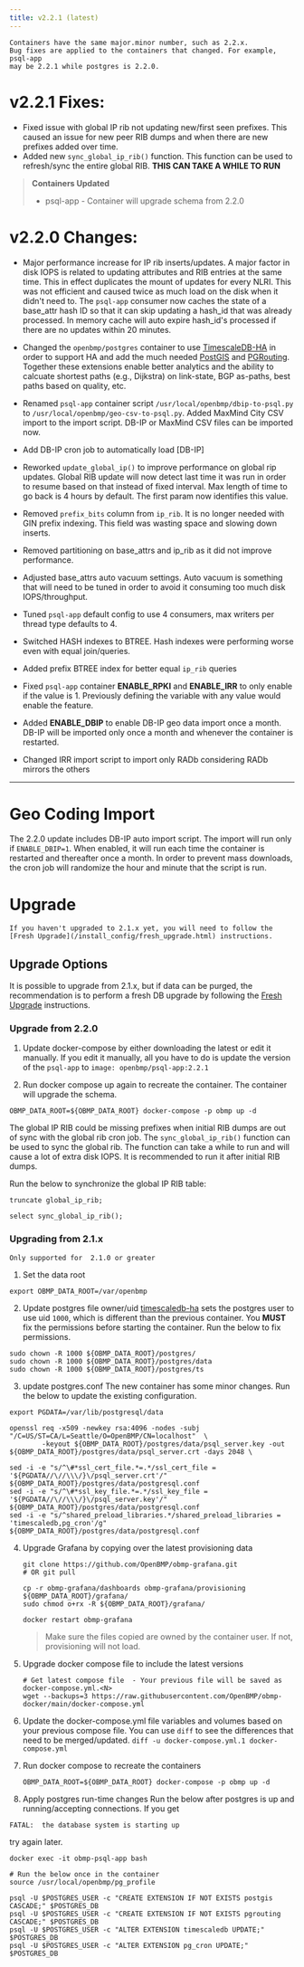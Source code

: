 ```yaml
---
title: v2.2.1 (latest)
---
```


```note
Containers have the same major.minor number, such as 2.2.x. 
Bug fixes are applied to the containers that changed. For example, psql-app
may be 2.2.1 while postgres is 2.2.0.
``` 

# v2.2.1 Fixes:

* Fixed issue with global IP rib not updating new/first seen prefixes.
  This caused an issue for new peer RIB dumps and when there are new
  prefixes added over time. 
* Added new ```sync_global_ip_rib()``` function. This function can be used
  to refresh/sync the entire global RIB. **THIS CAN TAKE A WHILE TO RUN** 

> **Containers Updated**
> * psql-app - Container will upgrade schema from 2.2.0
 

# v2.2.0 Changes:

* Major performance increase for IP rib inserts/updates.
  A major factor in disk IOPS is related to 
  updating attributes and RIB entries at the same time. This
  in effect duplicates the mount of updates for every NLRI.
  This was not efficient and caused twice as much load on the
  disk when it didn't need to. The ```psql-app``` consumer now
  caches the state of a base_attr hash ID so that it can
  skip updating a hash_id that was already processed. In
  memory cache will auto expire hash_id's processed
  if there are no updates within 20 minutes.

* Changed the ```openbmp/postgres``` container to use
  [TimescaleDB-HA](https://github.com/timescale/timescaledb-docker-ha) in order to 
  support HA and add the much needed [PostGIS](https://postgis.net) and
  [PGRouting](https://pgrouting.org/). Together these extensions enable better
  analytics and the ability to calcuate shortest paths (e.g., Dijkstra)
  on link-state, BGP as-paths, best paths based on quality, etc. 

* Renamed ```psql-app``` container script ```/usr/local/openbmp/dbip-to-psql.py``` to
  ```/usr/local/openbmp/geo-csv-to-psql.py```.  Added MaxMind City CSV import to the
  import script.  DB-IP or MaxMind CSV files can be imported now.

* Add DB-IP cron job to automatically load [DB-IP] 

* Reworked ```update_global_ip()``` to improve
  performance on global rip updates.  Global
  RIB update will now detect last time it was run
  in order to resume based on that instead of fixed interval.
  Max length of time to go back is 4 hours
  by default. The first param now identifies this value.

* Removed ```prefix_bits``` column from ```ip_rib```. It is no longer needed
  with GIN prefix indexing. This field was wasting space
  and slowing down inserts.

* Removed partitioning on base_attrs and ip_rib
  as it did not improve performance.

* Adjusted base_attrs auto vacuum settings. Auto vacuum is something 
  that will need to be tuned in order to avoid it consuming too
  much disk IOPS/throughput.

* Tuned ```psql-app``` default config to use 4 consumers,
  max writers per thread type defaults to 4.

* Switched HASH indexes to BTREE. Hash indexes
  were performing worse even with equal join/queries.

* Added prefix BTREE index for better equal
  ```ip_rib``` queries

* Fixed ```psql-app``` container **ENABLE_RPKI** and **ENABLE_IRR** to
  only enable if the value is 1.  Previously defining the variable
  with any value would enable the feature.

* Added **ENABLE_DBIP** to enable DB-IP geo data import once a month.
  DB-IP will be imported only once a month and whenever the container
  is restarted.

* Changed IRR import script to import only RADb considering RADb mirrors the others

---

# Geo Coding Import
The 2.2.0 update includes DB-IP auto import script. The import will run only if ```ENABLE_DBIP=1```.  When
enabled, it will run each time the container is restarted and thereafter once a month.  In order to prevent mass downloads,
the cron job will randomize the hour and minute that the script is run. 

# Upgrade

```danger
If you haven't upgraded to 2.1.x yet, you will need to follow the 
[Fresh Upgrade](/install_config/fresh_upgrade.html) instructions.  
```

## Upgrade Options
It is possible to upgrade from 2.1.x, but if data can be purged, the recommendation is to perform a fresh DB upgrade
by following the [Fresh Upgrade](/install_config/fresh_upgrade.html) instructions. 

### Upgrade from 2.2.0

1. Update docker-compose by either downloading the latest or edit it manually. If you edit it manually,
   all you have to do is update the version of the ```psql-app``` to ```image: openbmp/psql-app:2.2.1```

2. Run docker compose up again to recreate the container.  The container will upgrade the schema. 

```
OBMP_DATA_ROOT=${OBMP_DATA_ROOT} docker-compose -p obmp up -d
```

The global IP RIB could be missing prefixes when initial RIB dumps are out of sync with the global rib cron job. The
```sync_global_ip_rib()``` function can be used to sync the global rib.  The function can take a while to run and
will cause a lot of extra disk IOPS. It is recommended to run it after initial RIB dumps.

Run the below to synchronize the global IP RIB table:
```
truncate global_ip_rib;

select sync_global_ip_rib();
```  

### Upgrading from 2.1.x
```warning
Only supported for  2.1.0 or greater
```

1. Set the data root
  ```
  export OBMP_DATA_ROOT=/var/openbmp
  ```

2. Update postgres file owner/uid
[timescaledb-ha](https://github.com/timescale/timescaledb-docker-ha) sets the postgres user to use uid ```1000```, which
is different than the previous container.  You **MUST** fix the permissions before starting the container.  Run the
below to fix permissions. 

```
sudo chown -R 1000 ${OBMP_DATA_ROOT}/postgres/
sudo chown -R 1000 ${OBMP_DATA_ROOT}/postgres/data
sudo chown -R 1000 ${OBMP_DATA_ROOT}/postgres/ts
```

3. update postgres.conf
The new container has some minor changes.  Run the below to update the existing configuration. 

```
export PGDATA=/var/lib/postgresql/data

openssl req -x509 -newkey rsa:4096 -nodes -subj "/C=US/ST=CA/L=Seattle/O=OpenBMP/CN=localhost"  \
        -keyout ${OBMP_DATA_ROOT}/postgres/data/psql_server.key -out ${OBMP_DATA_ROOT}/postgres/data/psql_server.crt -days 2048 \

sed -i -e "s/^\#*ssl_cert_file.*=.*/ssl_cert_file =  '${PGDATA//\//\\\/}\/psql_server.crt'/" ${OBMP_DATA_ROOT}/postgres/data/postgresql.conf
sed -i -e "s/^\#*ssl_key_file.*=.*/ssl_key_file =  '${PGDATA//\//\\\/}\/psql_server.key'/" ${OBMP_DATA_ROOT}/postgres/data/postgresql.conf
sed -i -e "s/^shared_preload_libraries.*/shared_preload_libraries = 'timescaledb,pg_cron'/g" ${OBMP_DATA_ROOT}/postgres/data/postgresql.conf
```

4. Upgrade Grafana by copying over the latest provisioning data

    ```
    git clone https://github.com/OpenBMP/obmp-grafana.git
    # OR git pull

    cp -r obmp-grafana/dashboards obmp-grafana/provisioning ${OBMP_DATA_ROOT}/grafana/
    sudo chmod o+rx -R ${OBMP_DATA_ROOT}/grafana/
   
    docker restart obmp-grafana
    ```

    > Make sure the files copied are owned by the container user. If not, provisioning will not load.

5. Upgrade docker compose file to include the latest versions

    ```
    # Get latest compose file  - Your previous file will be saved as docker-compose.yml.<N>
    wget --backups=3 https://raw.githubusercontent.com/OpenBMP/obmp-docker/main/docker-compose.yml  
    ```

6. Update the docker-compose.yml file variables and volumes based on your previous compose file.
    You can use ```diff``` to see the differences that need to be merged/updated.
    ```diff -u docker-compose.yml.1 docker-compose.yml```

7. Run docker compose to recreate the containers

    ```
    OBMP_DATA_ROOT=${OBMP_DATA_ROOT} docker-compose -p obmp up -d
    ```

8. Apply postgres run-time changes
Run the below after postgres is up and running/accepting connections.  If you get
```
FATAL:  the database system is starting up
```

try again later. 


```
docker exec -it obmp-psql-app bash

# Run the below once in the container
source /usr/local/openbmp/pg_profile

psql -U $POSTGRES_USER -c "CREATE EXTENSION IF NOT EXISTS postgis CASCADE;" $POSTGRES_DB
psql -U $POSTGRES_USER -c "CREATE EXTENSION IF NOT EXISTS pgrouting CASCADE;" $POSTGRES_DB
psql -U $POSTGRES_USER -c "ALTER EXTENSION timescaledb UPDATE;" $POSTGRES_DB
psql -U $POSTGRES_USER -c "ALTER EXTENSION pg_cron UPDATE;" $POSTGRES_DB

```





